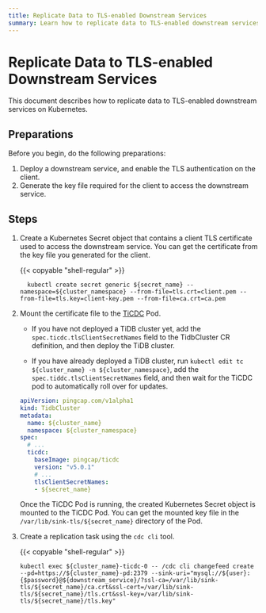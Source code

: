```yaml
---
title: Replicate Data to TLS-enabled Downstream Services
summary: Learn how to replicate data to TLS-enabled downstream services.
---
```


# Replicate Data to TLS-enabled Downstream Services

This document describes how to replicate data to TLS-enabled downstream services on Kubernetes.

## Preparations

Before you begin, do the following preparations:

1. Deploy a downstream service, and enable the TLS authentication on the client.
2. Generate the key file required for the client to access the downstream service.

## Steps

1. Create a Kubernetes Secret object that contains a client TLS certificate used to access the downstream service. You can get the certificate from the key file you generated for the client.

    {{< copyable "shell-regular" >}}

    ```shell
      kubectl create secret generic ${secret_name} --namespace=${cluster_namespace} --from-file=tls.crt=client.pem --from-file=tls.key=client-key.pem --from-file=ca.crt=ca.pem
    ```

2. Mount the certificate file to the [TiCDC](deploy-ticdc.md) Pod.

    * If you have not deployed a TiDB cluster yet, add the `spec.ticdc.tlsClientSecretNames` field to the TidbCluster CR definition, and then deploy the TiDB cluster.

    * If you have already deployed a TiDB cluster, run `kubectl edit tc ${cluster_name} -n ${cluster_namespace}`, add the `spec.tiddc.tlsClientSecretNames` field, and then wait for the TiCDC pod to automatically roll over for updates.

    ```yaml
    apiVersion: pingcap.com/v1alpha1
    kind: TidbCluster
    metadata:
      name: ${cluster_name}
      namespace: ${cluster_namespace}
    spec:
      # ...
      ticdc:
        baseImage: pingcap/ticdc
        version: "v5.0.1"
        # ...
        tlsClientSecretNames:
        - ${secret_name}
    ```

    Once the TiCDC Pod is running, the created Kubernetes Secret object is mounted to the TiCDC Pod. You can get the mounted key file in the `/var/lib/sink-tls/${secret_name}` directory of the Pod.

3. Create a replication task using the `cdc cli` tool.

    {{< copyable "shell-regular" >}}

    ```shell
    kubectl exec ${cluster_name}-ticdc-0 -- /cdc cli changefeed create --pd=https://${cluster_name}-pd:2379 --sink-uri="mysql://${user}:{$password}@${downstream_service}/?ssl-ca=/var/lib/sink-tls/${secret_name}/ca.crt&ssl-cert=/var/lib/sink-tls/${secret_name}/tls.crt&ssl-key=/var/lib/sink-tls/${secret_name}/tls.key"
    ```
